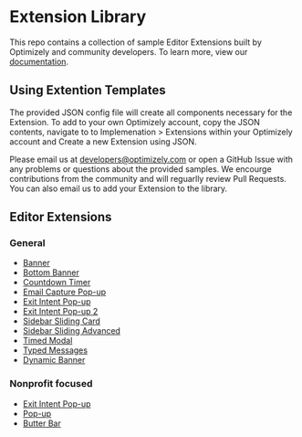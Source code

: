 # Extension Library

This repo contains a collection of sample Editor Extensions built by Optimizely and community developers. To learn more, view our [documentation](https://developers.optimizely.com/x/extensions/).

## Using Extention Templates

The provided JSON config file will create all components necessary for the Extension. To add to your own Optimizely account, copy the JSON contents, navigate to to Implemenation > Extensions within your Optimizely account and Create a new Extension using JSON.

Please email us at developers@optimizely.com or open a GitHub Issue with any problems or questions about the provided samples. We encourge contributions from the community and will reguarlly review Pull Requests. You can also email us to add your Extension to the library.

## Editor Extensions

### General
* [Banner](https://github.com/optimizely/extension-library/tree/master/Extensions/Editor%20Extensions/Banner)
* [Bottom Banner](https://github.com/optimizely/extension-library/tree/master/Extensions/Editor%20Extensions/Bottom%20Banner)
* [Countdown Timer](https://github.com/optimizely/extension-library/tree/master/Extensions/Editor%20Extensions/Countdown%20Timer)
* [Email Capture Pop-up](https://github.com/optimizely/extension-library/tree/master/Extensions/Editor%20Extensions/Email%20Capture%20Pop-up)
* [Exit Intent Pop-up](https://github.com/optimizely/extension-library/tree/master/Extensions/Editor%20Extensions/Exit%20Intent%20Pop-up)
* [Exit Intent Pop-up 2](https://github.com/optimizely/extension-library/tree/master/Extensions/Editor%20Extensions/Exit%20Intent%20Pop-up%202)
* [Sidebar Sliding Card](https://github.com/optimizely/extension-library/tree/master/Extensions/Editor%20Extensions/Sidebar%20Sliding%20Card)
* [Sidebar Sliding Advanced](https://github.com/optimizely/extension-library/tree/master/Extensions/Editor%20Extensions/Sliding%20Card%20Advanced)
* [Timed Modal](https://github.com/optimizely/extension-library/tree/master/Extensions/Editor%20Extensions/Timed%20Modal)
* [Typed Messages](https://github.com/optimizely/extension-library/tree/master/Extensions/Editor%20Extensions/Typed%20Messages)
* [Dynamic Banner](https://github.com/optimizely/extension-library/tree/master/Extensions/Editor%20Extensions/Dynamic%20Banner)

### Nonprofit focused
* [Exit Intent Pop-up](https://optimizely.github.io/jess/extensions/exit-popup.html)
* [Pop-up](https://optimizely.github.io/jess/extensions/popup.html)
* [Butter Bar](https://optimizely.github.io/jess/extensions/butterbar.html)

